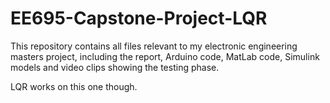 # EE695-Capstone-Project-LQR
This repository contains all files relevant to my electronic engineering masters project, including the report, Arduino code, MatLab code, Simulink models and video clips showing the testing phase.


LQR works on this one though.
